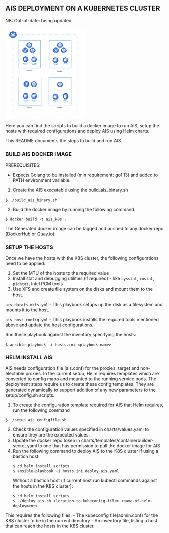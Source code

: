 ## AIS DEPLOYMENT ON A KUBERNETES CLUSTER

NB: Out-of-date: being updated

<img src="../../../docs/images/ais_prod_k8s_arch.png" width="50%" >

Here you can find the scripts to build a docker image to run AIS, setup the hosts with required configurations and deploy AIS using Helm charts.

This README documents the steps to build and run AIS.

### BUILD AIS DOCKER IMAGE

PREREQUISITES:
- Expects Golang to be installed (min requirement: go1.13) and added to PATH environment variable.

1. Create the AIS executable using the build_ais_binary.sh
```
$ ./build_ais_binary.sh
```
2. Build the docker image by running the following command
```
$ docker build -t ais_k8s .
```

The Generated docker image can be tagged and pushed to any docker repo (DockerHub or Quay.io)

### SETUP THE HOSTS

 Once we have the hosts with the K8S cluster, the following configurations need to be applied:
 1. Set the MTU of the hosts to the required value
 2. Install stat and debugging utilities (if required) - like `sysstat`, `iostat`, `pidstat`, Intel PCM tools
 3. Use XFS and create file system on the disks and mount them to the host.
 
 `ais_datafs_mkfs.yml` - This playbook setups up the disk as a filesystem and mounts it to the host.

 `ais_host_config.yml` - This playbook installs the required tools mentioned above and update the host configurations.

 Run these playbook against the inventory specifying the hosts:
 ```
 $ ansible-playbook -i hosts.ini <playbook-name>
 ```
 
 
### HELM INSTALL AIS

AIS needs configuration file (ais.conf) for the proxies, target and non-electable proxies. 
In the current setup, Helm requires templates which are converted to config maps and mounted to the running service pods.
The deployment steps require us to create these config templates. They are generated dynamically to support addition of any new parameters to the setup/config.sh scripts.

 1. To create the configuration template required for AIS that Helm requires, run the following command
 ```
 $ ./setup_ais_configfile.sh
 ```
 2. Check the configuration values specified in charts/values.yaml to ensure they are the expected values.
 3. Update the docker repo token in charts/templates/containerbuilder-secret.yaml to one that has permission to pull the docker image for AIS
 4. Run the following command to deploy AIS to the K8S cluster 
    If using a bastion host:
    ```
    $ cd helm_install_scripts
    $ ansible-playbook -i hosts.ini deploy_ais.yaml
    ```
    Without a bastion host (if current host run kubectl commands against the hosts in the K8S cluster):
    ```
    $ cd helm_install_scripts
    $ ./deploy_ais.sh <location-to-kubeconfig-file> <name-of-helm-deployment> 
    ```

 This requires the following files:
    - The kubeconfig file(admin.conf) for the K8S cluster to be in the current directory
    - An inventory file, listing a host that can reach the hosts in the K8S cluster.
